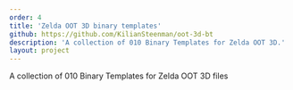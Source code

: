 ```yaml
---
order: 4
title: 'Zelda OOT 3D binary templates'
github: https://github.com/KilianSteenman/oot-3d-bt
description: 'A collection of 010 Binary Templates for Zelda OOT 3D.'
layout: project
---
```


A collection of 010 Binary Templates for Zelda OOT 3D files 
